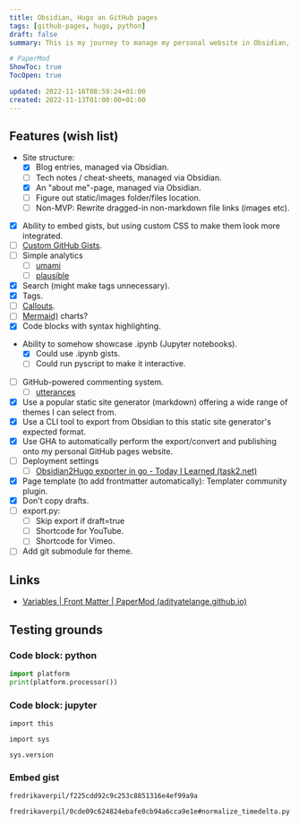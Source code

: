```yaml
---
title: Obsidian, Hugo an GitHub pages
tags: [github-pages, hugo, python]
draft: false
summary: This is my journey to manage my personal website in Obsidian, export it into Hugo and publish onto GitHub pages.

# PaperMod
ShowToc: true
TocOpen: true

updated: 2022-11-16T08:59:24+01:00
created: 2022-11-13T01:00:00+01:00
---
```



## Features (wish list)

- Site structure:
	- [x] Blog entries, managed via Obsidian.
	- [ ] Tech notes / cheat-sheets, managed via Obsidian.
	- [x] An "about me"-page, managed via Obsidian.
	- [ ] Figure out static/images folder/files location.
	- [ ] Non-MVP: Rewrite dragged-in non-markdown file links (images etc).
- [x] Ability to embed gists, but using custom CSS to make them look more integrated.
- [ ] [Custom GitHub Gists](https://codersblock.com/blog/customizing-github-gists/).
- [ ] Simple analytics
	- [ ] [umami](https://umami.is/docs/getting-started)
	- [ ] [plausible](https://github.com/plausible/analytics)
- [x] Search (might make tags unnecessary).
- [x] Tags.
- [ ] [Callouts](https://help.obsidian.md/How+to/Use+callouts).
- [ ] [Mermaid)](https://hugo-book-demo.netlify.app/docs/shortcodes/mermaid/) charts?
- [x] Code blocks with syntax highlighting.
- Ability to somehow showcase .ipynb (Jupyter notebooks).
	- [x] Could use .ipynb gists.
	- [ ] Could run pyscript to make it interactive.
- [ ] GitHub-powered commenting system.
	- [ ] [utterances](https://utteranc.es/)
- [x] Use a popular static site generator (markdown) offering a wide range of themes I can select from.
- [x] Use a CLI tool to export from Obsidian to this static site generator's expected format.
- [x] Use GHA to automatically perform the export/convert and publishing onto my personal GitHub pages website.
- [ ] Deployment settings
	- [ ] [Obsidian2Hugo exporter in go - Today I Learned (task2.net)](https://task2.net/posts/2022-01-10-obsidian2hugo-exporter/2022-01-10-obsidian2hugo-exporter/)
- [x] Page template (to add frontmatter automatically): Templater community plugin.
- [x] Don't copy drafts.
- [ ] export.py:
	- [ ] Skip export if draft=true
	- [ ] Shortcode for YouTube.
	- [ ] Shortcode for Vimeo.
- [ ] Add git submodule for theme.

## Links

- [Variables | Front Matter | PaperMod (adityatelange.github.io)](https://adityatelange.github.io/hugo-PaperMod/posts/papermod/papermod-variables/)

## Testing grounds

### Code block: python

```python
import platform
print(platform.processor())
```
### Code block: jupyter

```jupyter
import this
```

```jupyter
import sys

sys.version
```

### Embed gist

```gist
fredrikaverpil/f225cdd92c9c253c8851316e4ef99a9a
```

```gist
fredrikaverpil/0cde09c624824ebafe0cb94a6cca9e1e#normalize_timedelta.py
```

